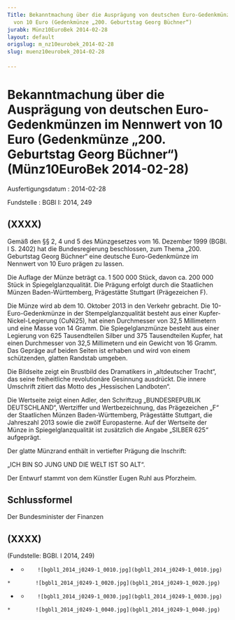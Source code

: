 ```yaml
---
Title: Bekanntmachung über die Ausprägung von deutschen Euro-Gedenkmünzen im Nennwert
  von 10 Euro (Gedenkmünze „200. Geburtstag Georg Büchner“)
jurabk: Münz10EuroBek 2014-02-28
layout: default
origslug: m_nz10eurobek_2014-02-28
slug: muenz10eurobek_2014-02-28

---
```


# Bekanntmachung über die Ausprägung von deutschen Euro-Gedenkmünzen im Nennwert von 10 Euro (Gedenkmünze „200. Geburtstag Georg Büchner“) (Münz10EuroBek 2014-02-28)

Ausfertigungsdatum
:   2014-02-28

Fundstelle
:   BGBl I: 2014, 249


## (XXXX)

Gemäß den §§ 2, 4 und 5 des Münzgesetzes vom 16. Dezember 1999 (BGBl. I S. 2402) hat die Bundesregierung beschlossen, zum Thema „200. Geburtstag Georg Büchner“ eine deutsche Euro-Gedenkmünze im Nennwert von 10 Euro prägen zu lassen.

Die Auflage der Münze beträgt ca. 1 500 000 Stück, davon ca. 200 000 Stück in Spiegelglanzqualität. Die Prägung erfolgt durch die Staatlichen Münzen Baden-Württemberg, Prägestätte Stuttgart (Prägezeichen F).

Die Münze wird ab dem 10. Oktober 2013 in den Verkehr gebracht. Die 10-Euro-Gedenkmünze in der Stempelglanzqualität besteht aus einer Kupfer-Nickel-Legierung (CuNi25), hat einen Durchmesser von 32,5 Millimetern und eine Masse von 14 Gramm. Die Spiegelglanzmünze besteht aus einer Legierung von 625 Tausendteilen Silber und 375 Tausendteilen Kupfer, hat einen Durchmesser von 32,5 Millimetern und ein Gewicht von 16 Gramm. Das Gepräge auf beiden Seiten ist erhaben und wird von einem schützenden, glatten Randstab umgeben.

Die Bildseite zeigt ein Brustbild des Dramatikers in „altdeutscher Tracht“, das seine freiheitliche revolutionäre Gesinnung ausdrückt. Die innere Umschrift zitiert das Motto des „Hessischen Landboten“.

Die Wertseite zeigt einen Adler, den Schriftzug „BUNDESREPUBLIK DEUTSCHLAND“, Wertziffer und Wertbezeichnung, das Prägezeichen „F“ der Staatlichen Münzen Baden-Württemberg, Prägestätte Stuttgart, die Jahreszahl 2013 sowie die zwölf Europasterne. Auf der Wertseite der Münze in Spiegelglanzqualität ist zusätzlich die Angabe „SILBER 625“ aufgeprägt.

Der glatte Münzrand enthält in vertiefter Prägung die Inschrift:

„ICH BIN SO JUNG UND DIE WELT IST SO ALT“.

Der Entwurf stammt von dem Künstler Eugen Ruhl aus Pforzheim.


## Schlussformel

Der Bundesminister der Finanzen


## (XXXX)

(Fundstelle: BGBl. I 2014, 249)


*    *        ![bgbl1_2014_j0249-1_0010.jpg](bgbl1_2014_j0249-1_0010.jpg)
    *        ![bgbl1_2014_j0249-1_0020.jpg](bgbl1_2014_j0249-1_0020.jpg)

*    *        ![bgbl1_2014_j0249-1_0030.jpg](bgbl1_2014_j0249-1_0030.jpg)
    *        ![bgbl1_2014_j0249-1_0040.jpg](bgbl1_2014_j0249-1_0040.jpg)


